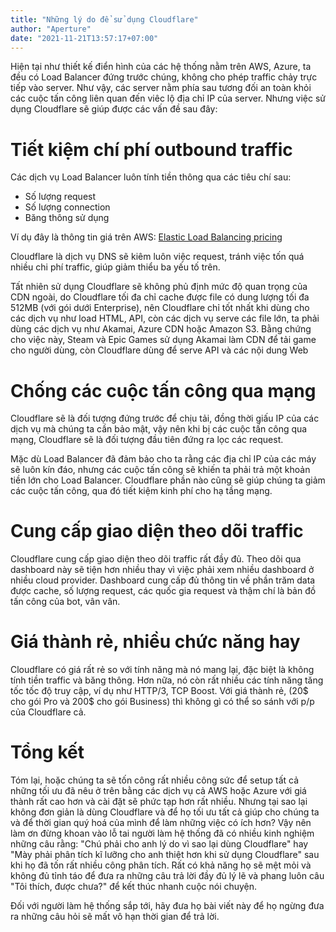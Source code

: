 ```yaml
---
title: "Những lý do để sử dụng Cloudflare"
author: "Aperture"
date: "2021-11-21T13:57:17+07:00"
---
```

Hiện tại như thiết kế điển hình của các hệ thống nằm trên AWS, Azure, ta đều có Load Balancer đứng trước chúng, không cho phép traffic chảy trực tiếp vào server. Như vậy, các server nằm phía sau tương đối an toàn khỏi các cuộc tấn công liên quan đến viêc lộ địa chỉ IP của server. Nhưng việc sử dụng Cloudflare sẽ giúp được các vấn đề sau đây:

# Tiết kiệm chí phí outbound traffic

Các dịch vụ Load Balancer luôn tính tiền thông qua các tiêu chí sau:

  * Số lượng request
  * Số lượng connection
  * Băng thông sử dụng

Ví dụ đây là thông tin giá trên AWS: [Elastic Load Balancing pricing](https://aws.amazon.com/elasticloadbalancing/pricing/)

Cloudflare là dịch vụ DNS sẽ kiêm luôn việc request, tránh việc tốn quá nhiều chi phí traffic, giúp giảm thiểu ba yếu tố trên.

Tất nhiên sử dụng Cloudflare sẽ không phủ định mức độ quan trọng của CDN ngoài, do Cloudflare tối đa chỉ cache được file có dung lượng tối đa 512MB (với gói dưới Enterprise), nên Cloudflare chỉ tốt nhất khi dùng cho các dịch vụ như load HTML, API, còn các dịch vụ serve các file lớn, ta phải dùng các dịch vụ như Akamai, Azure CDN hoặc Amazon S3. Bằng chứng cho việc này, Steam và Epic Games sử dụng Akamai làm CDN để tải game cho người dùng, còn Cloudflare dùng để serve API và các nội dung Web

# Chống các cuộc tấn công qua mạng

Cloudflare sẽ là đối tượng đứng trước để chịu tải, đồng thời giấu IP của các dịch vụ mà chúng ta cần bảo mật, vậy nên khi bị các cuộc tấn công qua mạng, Cloudflare sẽ là đối tượng đầu tiên đứng ra lọc các request.

Mặc dù Load Balancer đã đảm bảo cho ta rằng các địa chỉ IP của các máy sẽ luôn kín đáo, nhưng các cuộc tấn công sẽ khiến ta phải trả một khoản tiền lớn cho Load Balancer. Cloudflare phần nào cũng sẽ giúp chúng ta giảm các cuộc tấn công, qua đó tiết kiệm kinh phí cho hạ tầng mạng.

# Cung cấp giao diện theo dõi traffic

Cloudflare cung cấp giao diện theo dõi traffic rất đầy đủ. Theo dõi qua dashboard này sẽ tiện hơn nhiều thay vì việc phải xem nhiều dashboard ở nhiều cloud provider. Dashboard cung cấp đủ thông tin về phần trăm data được cache, số lượng request, các quốc gia request và thậm chí là bản đồ tấn công của bot, vân vân.

# Giá thành rẻ, nhiều chức năng hay

Cloudflare có giá rất rẻ so với tính năng mà nó mang lại, đặc biệt là không tính tiền traffic và băng thông. Hơn nữa, nó còn rất nhiều các tính năng tăng tốc tốc độ truy cập, ví dụ như HTTP/3, TCP Boost. Với giá thành rẻ, (20$ cho gói Pro và 200$ cho gói Business) thì không gì có thể so sánh với p/p của Cloudflare cả.

# Tổng kết

Tóm lại, hoặc chúng ta sẽ tốn công rất nhiều công sức để setup tất cả những tối ưu đã nêu ở trên bằng các dịch vụ cả AWS hoặc Azure với giá thành rất cao hơn và cài đặt sẽ phức tạp hơn rất nhiều. Nhưng tại sao lại không đơn giản là dùng Cloudflare và để họ tối ưu tất cả giúp cho chúng ta và để thời gian quý hoá của mình để làm những việc có ích hơn? Vậy nên làm ơn đừng khoan vào lỗ tai người làm hệ thống đã có nhiều kinh nghiệm những câu rằng: "Chú phải cho anh lý do vì sao lại dùng Cloudflare" hay "Mày phải phân tích kĩ lưỡng cho anh thiệt hơn khi sử dụng Cloudflare" sau khi họ đã tốn rất nhiều công phân tích. Rất có khả năng họ sẽ mệt mỏi và không đủ tỉnh táo để đưa ra những câu trả lời đầy đủ lý lẽ và phang luôn câu "Tôi thích, được chưa?" để kết thúc nhanh cuộc nói chuyện.

Đối với người làm hệ thống sắp tới, hãy đưa họ bài viết này để họ ngừng đưa ra những câu hỏi sẽ mất vô hạn thời gian để trả lời.